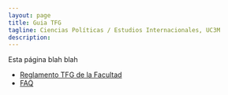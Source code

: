 ```yaml
---
layout: page
title: Guia TFG
tagline: Ciencias Políticas / Estudios Internacionales, UC3M
description:
---
```


Esta página blah blah

- [Reglamento TFG de la Facultad](files/Reglamento_TFG_Sept_2020_FCSJ.pdf)
- [FAQ](./FAQ.html)

